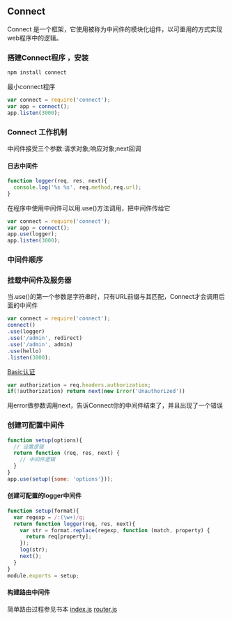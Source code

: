 ## Connect
Connect 是一个框架，它使用被称为中间件的模块化组件，以可重用的方式实现web程序中的逻辑。
### 搭建Connect程序 ，安装
```javascript
npm install connect
```
最小connect程序
```javascript
var connect = require('connect');
var app = connect();
app.listen(3000);
```
### Connect 工作机制
中间件接受三个参数:请求对象;响应对象;next回调
#### 日志中间件
```javascript
function logger(req, res, next){
  console.log('%s %s', req.method,req.url);
}
```
在程序中使用中间件可以用.use()方法调用，把中间件传给它
```javascript
var connect = require('connect');
var app = connect();
app.use(logger);
app.listen(3000);
```
### 中间件顺序
### 挂载中间件及服务器
当.use()的第一个参数是字符串时，只有URL前缀与其匹配，Connect才会调用后面的中间件
```javascript
var connect = require('connect');
connect()
.use(logger)
.use('/admin', redirect)
.use('/admin', admin)
.use(hello)
.listen(3000);
```
[Basic认证](http://wikipedia.org/wiki/Basic_access_authentication)
```javascript
var authorization = req.headers.authorization;
if(!authorization) return next(new Error('Unauthorized'))
```
用error做参数调用next，告诉Connect你的中间件结束了，并且出现了一个错误
### 创建可配置中间件
```javascript
function setup(options){
  // 设置逻辑
  return function (req, res, next) {
    // 中间件逻辑
  }
}
app.use(setup({some: 'options'}));
```
#### 创建可配置的logger中间件
```javascript
function setup(format){
  var regexp = /:(\w+)/g;
  return function logger(req, res, next){
    var str = format.replace(regexp, function (match, property) {
      return req[property];
    });
    log(str);
    next();
  }
}
module.exports = setup;
```
#### 构建路由中间件
简单路由过程参见书本 [index.js](./router/index.js) [router.js](./router/router.js)


